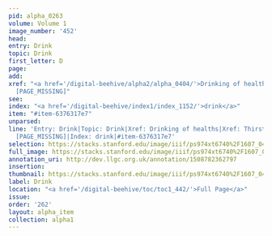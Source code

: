 ```yaml
---
pid: alpha_0263
volume: Volume 1
image_number: '452'
head: 
entry: Drink
topic: Drink
first_letter: D
page: 
add: 
xref: "<a href='/digital-beehive/alpha2/alpha_0404/'>Drinking of healths</a>|<a href='/digital-beehive/alpha5/alpha_0950/'>Thirst</a>|775
  [PAGE_MISSING]"
see: 
index: "<a href='/digital-beehive/index1/index_1152/'>drink</a>"
item: "#item-6376317e7"
unparsed: 
line: 'Entry: Drink|Topic: Drink|Xref: Drinking of healths|Xref: Thirst|Xref: 775
  [PAGE_MISSING]|Index: drink|#item-6376317e7'
selection: https://stacks.stanford.edu/image/iiif/ps974xt6740%2F1607_0451/817,252,2910,440/full/0/default.jpg
full_image: https://stacks.stanford.edu/image/iiif/ps974xt6740%2F1607_0451/full/full/0/default.jpg
annotation_uri: http://dev.llgc.org.uk/annotation/1508782362797
insertion: 
thumbnail: https://stacks.stanford.edu/image/iiif/ps974xt6740%2F1607_0451/817,252,600,180/250,/0/default.jpg
label: Drink
location: "<a href='/digital-beehive/toc/toc1_442/'>Full Page</a>"
issue: 
order: '262'
layout: alpha_item
collection: alpha1
---
```

